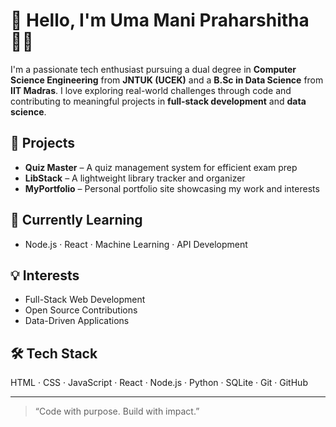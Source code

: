 # 👋 Hello, I'm Uma Mani Praharshitha  👨‍💻

I'm a passionate tech enthusiast pursuing a dual degree in **Computer Science Engineering** from **JNTUK (UCEK)** and a **B.Sc in Data Science** from **IIT Madras**. I love exploring real-world challenges through code and contributing to meaningful projects in **full-stack development** and **data science**.

## 🚀 Projects
- **Quiz Master** – A quiz management system for efficient exam prep
- **LibStack** – A lightweight library tracker and organizer
- **MyPortfolio** – Personal portfolio site showcasing my work and interests

## 🌱 Currently Learning
- Node.js · React · Machine Learning · API Development

## 💡 Interests
- Full-Stack Web Development  
- Open Source Contributions  
- Data-Driven Applications  

## 🛠 Tech Stack
HTML · CSS · JavaScript · React · Node.js · Python · SQLite · Git · GitHub



---

> “Code with purpose. Build with impact.”
